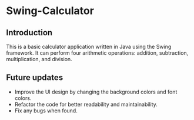 # Swing-Calculator

## Introduction

This is a basic calculator application written in Java using the Swing framework. It can perform four arithmetic operations: addition, subtraction, multiplication, and division.

## Future updates

- Improve the UI design by changing the background colors and font colors.
- Refactor the code for better readability and maintainability.
- Fix any bugs when found.

